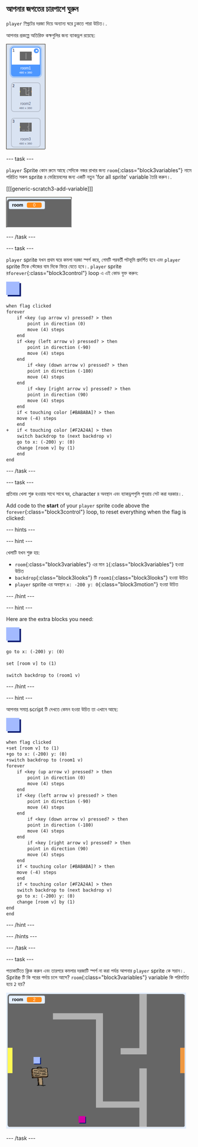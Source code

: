 ## আপনার জগতের চারপাশে ঘুরুন

` player ` স্প্রিটের দরজা দিয়ে অন্যান্য ঘরে ঢুকতে পারা উচিত।.

আপনার প্রকল্পে অতিরিক্ত কক্ষগুলির জন্য ব্যাকড্রপ রয়েছে:

![screenshot](images/world-backdrops.png)

\--- task \---

`player` Sprite কোন রুমে আছে সেদিকে নজর রাখার জন্য `room`{:class="block3variables"} নামে পরিচিত সকল sprite র ভেরিয়েবলের জন্য একটি নতুন 'for all sprite' variable তৈরি করুন।.

[[[generic-scratch3-add-variable]]]

![screenshot](images/world-room.png)

\--- /task \---

\--- task \---

`player` sprite যখন প্রথম ঘরে কমলা দরজা স্পর্শ করে, গেমটি পরবর্তী পটভূমি প্রদর্শিত হবে এবং `player` sprite টিকে স্টেজের বাম দিকে ফিরে যেতে হবে।. `player` sprite র`forever`{:class="block3control"} loop এ এই কোড যুক্ত করুন:

![player](images/player.png)

```blocks3
when flag clicked
forever
    if <key (up arrow v) pressed? > then
        point in direction (0)
        move (4) steps
    end
    if <key (left arrow v) pressed? > then
        point in direction (-90)
        move (4) steps
    end
        if <key (down arrow v) pressed? > then
        point in direction (-180)
        move (4) steps
    end
        if <key [right arrow v] pressed? > then
        point in direction (90)
        move (4) steps
    end
    if < touching color [#BABABA]? > then
    move (-4) steps
    end
+   if < touching color [#F2A24A] > then
    switch backdrop to (next backdrop v)
    go to x: (-200) y: (0)
    change [room v] by (1)
    end
end
```

\--- /task \---

\--- task \---

প্রতিবার খেলা শুরু হওয়ার সাথে সাথে ঘর, character র অবস্থান এবং ব্যাকড্রপগুলি পুনরায় সেট করা দরকার।.

Add code to the **start** of your `player` sprite code above the `forever`{:class="block3control"} loop, to reset everything when the flag is clicked:

\--- hints \---

\--- hint \---

খেলাটি যখন শুরু হয়:

+ `room`{:class="block3variables"} এর মান `1`{:class="block3variables"} হওয়া উচিত
+ `backdrop`{:class="block3looks"} টি `room1`{:class="block3looks"} হওয়া উচিত
+ `player` sprite এর অবস্থান `x: -200 y: 0`{:class="block3motion"} হওয়া উচিত

\--- /hint \---

\--- hint \---

Here are the extra blocks you need:

![player](images/player.png)

```blocks3
go to x: (-200) y: (0)

set [room v] to (1)

switch backdrop to (room1 v)
```

\--- /hint \---

\--- hint \---

আপনার সমাপ্ত script টি দেখতে কেমন হওয়া উচিত তা এখানে আছে:

![player](images/player.png)

```blocks3
when flag clicked
+set [room v] to (1)
+go to x: (-200) y: (0)
+switch backdrop to (room1 v)
forever
    if <key (up arrow v) pressed? > then
        point in direction (0)
        move (4) steps
    end
    if <key (left arrow v) pressed? > then
        point in direction (-90)
        move (4) steps
    end
        if <key (down arrow v) pressed? > then
        point in direction (-180)
        move (4) steps
    end
        if <key [right arrow v] pressed? > then
        point in direction (90)
        move (4) steps
    end
    if < touching color [#BABABA]? > then
    move (-4) steps
    end
    if < touching color [#F2A24A] > then
    switch backdrop to (next backdrop v)
    go to x: (-200) y: (0)
    change [room v] by (1)
end
end
```

\--- /hint \---

\--- /hints \---

\--- /task \---

\--- task \---

পতাকাটিতে ক্লিক করুন এবং তারপরে কমলার দরজাটি স্পর্শ না করা পর্যন্ত আপনার `player` sprite কে সরান।. Sprite টি কি পরের পর্দায় চলে আসে? `room`{:class="block3variables"} variable কি পরিবর্তিত হয়ে `2` হয়?

![screenshot](images/world-room-test.png)

\--- /task \---
